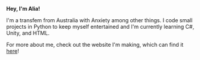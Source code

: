 **Hey, I'm Alia!**

I'm a transfem from Australia with Anxiety among other things.
I code small projects in Python to keep myself entertained and I'm currently learning C#, Unity, and HTML.

For more about me, check out the website I'm making, which can find it [here](https://alianormality.about.me/)!
